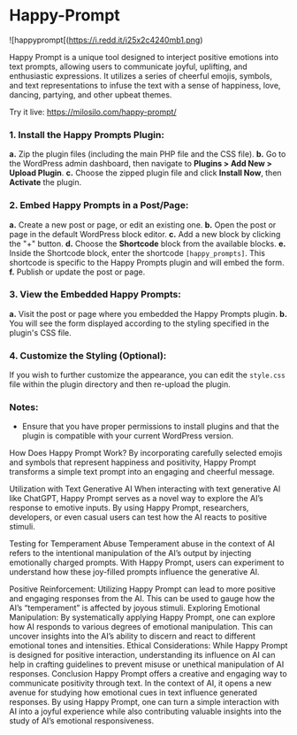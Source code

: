 # Happy-Prompt

![happyprompt[(https://i.redd.it/i25x2c4240mb1.png)

Happy Prompt is a unique tool designed to interject positive emotions into text prompts, allowing users to communicate joyful, uplifting, and enthusiastic expressions. It utilizes a series of cheerful emojis, symbols, and text representations to infuse the text with a sense of happiness, love, dancing, partying, and other upbeat themes.

Try it live: https://milosilo.com/happy-prompt/

### 1. Install the Happy Prompts Plugin:
**a.** Zip the plugin files (including the main PHP file and the CSS file).
**b.** Go to the WordPress admin dashboard, then navigate to **Plugins > Add New > Upload Plugin**.
**c.** Choose the zipped plugin file and click **Install Now**, then **Activate** the plugin.

### 2. Embed Happy Prompts in a Post/Page:
**a.** Create a new post or page, or edit an existing one.
**b.** Open the post or page in the default WordPress block editor.
**c.** Add a new block by clicking the "+" button.
**d.** Choose the **Shortcode** block from the available blocks.
**e.** Inside the Shortcode block, enter the shortcode `[happy_prompts]`. This shortcode is specific to the Happy Prompts plugin and will embed the form.
**f.** Publish or update the post or page.

### 3. View the Embedded Happy Prompts:
**a.** Visit the post or page where you embedded the Happy Prompts plugin.
**b.** You will see the form displayed according to the styling specified in the plugin's CSS file.

### 4. Customize the Styling (Optional):
If you wish to further customize the appearance, you can edit the `style.css` file within the plugin directory and then re-upload the plugin.

### Notes:
- Ensure that you have proper permissions to install plugins and that the plugin is compatible with your current WordPress version.
  
How Does Happy Prompt Work?
By incorporating carefully selected emojis and symbols that represent happiness and positivity, Happy Prompt transforms a simple text prompt into an engaging and cheerful message.

Utilization with Text Generative AI
When interacting with text generative AI like ChatGPT, Happy Prompt serves as a novel way to explore the AI’s response to emotive inputs. By using Happy Prompt, researchers, developers, or even casual users can test how the AI reacts to positive stimuli.

Testing for Temperament Abuse
Temperament abuse in the context of AI refers to the intentional manipulation of the AI’s output by injecting emotionally charged prompts. With Happy Prompt, users can experiment to understand how these joy-filled prompts influence the generative AI.

Positive Reinforcement: Utilizing Happy Prompt can lead to more positive and engaging responses from the AI. This can be used to gauge how the AI’s “temperament” is affected by joyous stimuli.
Exploring Emotional Manipulation: By systematically applying Happy Prompt, one can explore how AI responds to various degrees of emotional manipulation. This can uncover insights into the AI’s ability to discern and react to different emotional tones and intensities.
Ethical Considerations: While Happy Prompt is designed for positive interaction, understanding its influence on AI can help in crafting guidelines to prevent misuse or unethical manipulation of AI responses.
Conclusion
Happy Prompt offers a creative and engaging way to communicate positivity through text. In the context of AI, it opens a new avenue for studying how emotional cues in text influence generated responses. By using Happy Prompt, one can turn a simple interaction with AI into a joyful experience while also contributing valuable insights into the study of AI’s emotional responsiveness.
